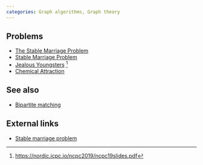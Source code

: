 ```yaml
---
categories: Graph algorithms, Graph theory
---
```


## Problems
- [The Stable Marriage Problem](https://web.archive.org/web/20210119063349/https://icpcarchive.ecs.baylor.edu/external/38/3837.pdf)
- [Stable Marriage Problem](https://www.codechef.com/problems/STABLEMP)
- [Jealous Youngsters](https://open.kattis.com/problems/jealousyoungsters) [^1]
- [Chemical Attraction](https://onlinejudge.org/external/111/11119.pdf) 

## See also
- [Bipartite matching]()

## External links
- [Stable marriage problem](https://en.wikipedia.org/wiki/Stable_marriage_problem)

[^1]: <https://nordic.icpc.io/ncpc2019/ncpc19slides.pdf>
